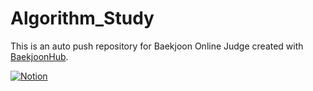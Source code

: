 # Algorithm_Study
This is an auto push repository for Baekjoon Online Judge created with [BaekjoonHub](https://github.com/BaekjoonHub/BaekjoonHub).


[![Notion](https://noticon-static.tammolo.com/dgggcrkxq/image/upload/v1566778642/noticon/kjaaizycfgz017qxvlnu.png)](https://available-quartz-197.notion.site/Baekjoon-Codes-1638901f47e080a2bf92f2239477e928?source=copy_link)
